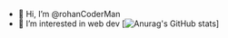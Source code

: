 - 👋 Hi, I’m @rohanCoderMan
- 👀 I’m interested in web dev
[![Anurag's GitHub stats](https://github-readme-stats.vercel.app/api?username=rohanCoderMan)]


